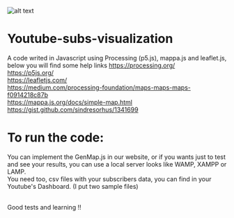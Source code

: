 ![alt text](http://prntscr.com/n5ibhh)
# Youtube-subs-visualization
  A code writed in Javascript using Processing (p5.js), mappa.js and leaflet.js, below you will find some help links
  https://processing.org/ <br />
  https://p5js.org/ <br />
  https://leafletjs.com/ <br />
  https://medium.com/processing-foundation/maps-maps-maps-f0914218c87b <br />
  https://mappa.js.org/docs/simple-map.html <br />
  https://gist.github.com/sindresorhus/1341699

# To run the code:
  You can implement the GenMap.js in our website, or if you wants just to test and see your results, you can use a local server looks like   WAMP, XAMPP or LAMP.<br />
  You need too, csv files with your subscribers data, you can find in your Youtube's Dashboard. (I put two sample files) <br /> <br />
  
  Good tests and learning !!
